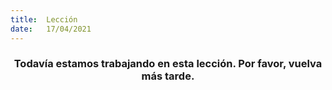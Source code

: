 ```yaml
---
title:  Lección
date:   17/04/2021
---
```


### <center>Todavía estamos trabajando en esta lección. Por favor, vuelva más tarde.</center>